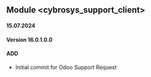 ## Module <cybrosys_support_client>

#### 15.07.2024
#### Version 16.0.1.0.0
#### ADD
- Initial commit for Odoo Support Request
